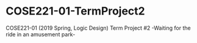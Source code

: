 # COSE221-01-TermProject2
COSE221-01 (2019 Spring, Logic Design) Term Project #2 -Waiting for the ride in an amusement park-

